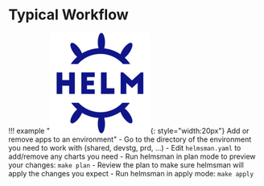 # Typical Workflow

!!! example "![leverage-helm](../../assets/images/logos/helm.png "Leverage"){: style="width:20px"} Add or remove apps to an environment"
    - Go to the directory of the environment you need to work with (shared, devstg, prd, ...)
    - Edit `helmsman.yaml` to add/remove any charts you need
    - Run helmsman in plan mode to preview your changes: `make plan`
    - Review the plan to make sure helmsman will apply the changes you expect
    - Run helmsman in apply mode: `make apply`